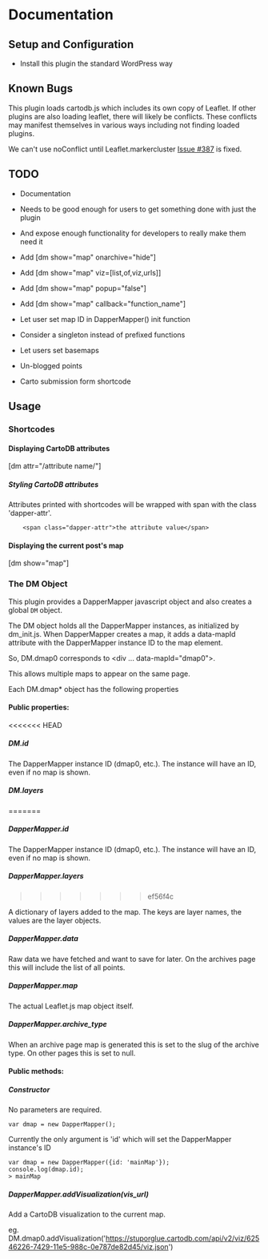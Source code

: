 Documentation
=============

Setup and Configuration
-----------------------

 * Install this plugin the standard WordPress way

Known Bugs
----------

This plugin loads cartodb.js which includes its own copy of Leaflet. If other 
plugins are also loading leaflet, there will likely be conflicts. These conflicts
may manifest themselves in various ways including not finding loaded plugins.

We can't use noConflict until Leaflet.markercluster [Issue #387](https://github.com/Leaflet/Leaflet.markercluster/issues/387) is fixed.



TODO
----

 * Documentation

 * Needs to be good enough for users to get something done with just the plugin
 * And expose enough functionality for developers to really make them need it
 * Add [dm show="map" onarchive="hide"]
 * Add [dm show="map" viz=[list,of,viz,urls]]
 * Add [dm show="map" popup="false"]
 * Add [dm show="map" callback="function_name"]
 * Let user set map ID in DapperMapper() init function
 * Consider a singleton instead of prefixed functions
 * Let users set basemaps
 * Un-blogged points
 * Carto submission form shortcode


Usage
-----

### Shortcodes

#### Displaying CartoDB attributes

[dm attr="/attribute name/"]

##### Styling CartoDB attributes

Attributes printed with shortcodes will be wrapped with span with the class 'dapper-attr'.

```
    <span class="dapper-attr">the attribute value</span>
```

#### Displaying the current post's map

[dm show="map"]


### The DM Object

This plugin provides a DapperMapper javascript object and also creates a global ```DM``` object.

The DM object holds all the DapperMapper instances, as initialized by dm_init.js. When DapperMapper
creates a map, it adds a data-mapId attribute with the DapperMapper instance ID to the map element. 

So, DM.dmap0 corresponds to <div ... data-mapId="dmap0">. 

This allows multiple maps to appear on the same page.

Each DM.dmap* object has the following properties

#### Public properties:

<<<<<<< HEAD
##### DM.id

The DapperMapper instance ID (dmap0, etc.). The instance will have an ID, even if no map is shown.

##### DM.layers
=======
##### DapperMapper.id

The DapperMapper instance ID (dmap0, etc.). The instance will have an ID, even if no map is shown.

##### DapperMapper.layers
>>>>>>> ef56f4c

A dictionary of layers added to the map. The keys are layer names, the values are the layer objects. 

##### DapperMapper.data

Raw data we have fetched and want to save for later. On the archives page this will include the list of all points.

##### DapperMapper.map

The actual Leaflet.js map object itself. 

##### DapperMapper.archive_type

When an archive page map is generated this is set to the slug of the archive type. On other pages this is set to null.


#### Public methods:

##### Constructor 

No parameters are required.

    var dmap = new DapperMapper();

Currently the only argument is 'id' which will set the DapperMapper instance's ID

    var dmap = new DapperMapper({id: 'mainMap'});
    console.log(dmap.id);
    > mainMap

##### DapperMapper.addVisualization(vis_url)

Add a CartoDB visualization to the current map.

eg. DM.dmap0.addVisualization('https://stuporglue.cartodb.com/api/v2/viz/62546226-7429-11e5-988c-0e787de82d45/viz.json')


